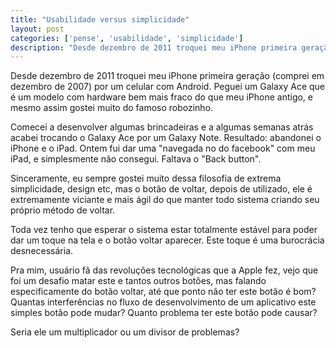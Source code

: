 ```yaml
---
title: "Usabilidade versus simplicidade"
layout: post
categories: ['pense', 'usabilidade', 'simplicidade']
description: "Desde dezembro de 2011 troquei meu iPhone primeira geração (comprei em dezembro de 2007) por um celular com Android. Peguei um Galaxy Ace que é um modelo com..."
---
```

Desde dezembro de 2011 troquei meu iPhone primeira geração (comprei em dezembro de 2007) por um celular com Android. Peguei um Galaxy Ace que é um modelo com hardware bem mais fraco do que meu iPhone antigo, e mesmo assim gostei muito do famoso robozinho.

Comecei a desenvolver algumas brincadeiras e a algumas semanas atrás acabei trocando o Galaxy Ace por um Galaxy Note. Resultado: abandonei o iPhone e o iPad. Ontem fui dar uma "navegada no do facebook" com meu iPad, e simplesmente não consegui. Faltava o "Back button".

Sinceramente, eu sempre gostei muito dessa filosofia de extrema simplicidade, design etc, mas o botão de voltar, depois de utilizado, ele é extremamente viciante e mais ágil do que manter todo sistema criando seu próprio método de voltar.

Toda vez tenho que esperar o sistema estar totalmente estável para poder dar um toque na tela e o botão voltar aparecer. Este toque é uma burocrácia desnecessária.

Pra mim, usuário fã das revoluções tecnológicas que a Apple fez, vejo que foi um desafio matar este e tantos outros botões, mas falando especificamente do botão voltar, até que ponto não ter este botão é bom? Quantas interferências no fluxo de desenvolvimento de um aplicativo este simples botão pode mudar? Quanto problema ter este botão pode causar?

Seria ele um multiplicador ou um divisor de problemas?
